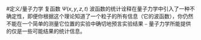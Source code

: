 #定义/量子力学
复函数 $\Psi (x, y, z, t)$
波函数的统计诠释在量子力学中引入了一种不确定性，即便你根据这个理论知道了一个粒子的所有信息（它的波函数），你仍然不能在一个简单的测量它位置的实验中确切地预言实验结果 ⎯ 量子力学所能提供的仅是一些可能结果的统计信息。
